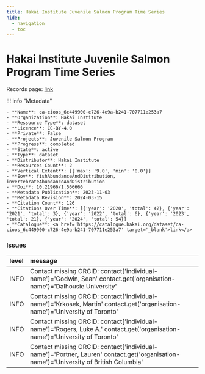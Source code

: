 ```yaml
---
title: Hakai Institute Juvenile Salmon Program Time Series
hide:
  - navigation
  - toc
---
```


# Hakai Institute Juvenile Salmon Program Time Series

Records page: <a href='https://catalogue.hakai.org/dataset/ca-cioos_6c449900-c726-4e9a-b241-707711e253a7' target='_blank'>link</a>

<div id='map'></div>

!!! info "Metadata"
    
    - **Name**: ca-cioos_6c449900-c726-4e9a-b241-707711e253a7 
    - **Organization**: Hakai Institute 
    - **Ressource Type**: dataset 
    - **Licence**: CC-BY-4.0 
    - **Private**: False 
    - **Projects**: Juvenile Salmon Program 
    - **Progress**: completed 
    - **State**: active 
    - **Type**: dataset 
    - **Distributor**: Hakai Institute 
    - **Resources Count**: 2 
    - **Vertical Extent**: [{'max': '9.0', 'min': '0.0'}] 
    - **Eov**: fishAbundanceAndDistribution, invertebrateAbundanceAndDistribution 
    - **Doi**: 10.21966/1.566666 
    - **Metadata Publication**: 2023-11-03 
    - **Metadata Revision**: 2024-03-15 
    - **Citation Count**: 126 
    - **Citations Over Time**: [{'year': '2020', 'total': 42}, {'year': '2021', 'total': 3}, {'year': '2022', 'total': 6}, {'year': '2023', 'total': 21}, {'year': '2024', 'total': 54}] 
    - **Catalogue**: <a href='https://catalogue.hakai.org/dataset/ca-cioos_6c449900-c726-4e9a-b241-707711e253a7' target='_blank'>link</a> 

### Issues

| level   | message                                                                                                                               |
|:--------|:--------------------------------------------------------------------------------------------------------------------------------------|
| INFO    | Contact missing ORCID: contact['individual-name']='Godwin, Sean' contact.get('organisation-name')='Dalhousie University'              |
| INFO    | Contact missing ORCID: contact['individual-name']='Krkosek, Martin' contact.get('organisation-name')='University of Toronto'          |
| INFO    | Contact missing ORCID: contact['individual-name']='Rogers, Luke A.' contact.get('organisation-name')='University of Toronto'          |
| INFO    | Contact missing ORCID: contact['individual-name']='Portner, Lauren' contact.get('organisation-name')='University of British Columbia' |

<script>
   document.addEventListener("DOMContentLoaded", function() {
    var map = L.map('map').setView([51.505, -125.09], 5);
    L.tileLayer('https://tile.openstreetmap.org/{z}/{x}/{y}.png', {
        maxZoom: 19,
        attribution: '&copy; <a href="http://www.openstreetmap.org/copyright">OpenStreetMap</a>'
    }).addTo(map);
    var geojsonFeature = {
        "type": "Feature",
        "properties": {
            "name" : "Hakai Institute Juvenile Salmon Program Time Series"
        },
        "geometry": {'type': 'Polygon', 'coordinates': [[[-126.8232006, 49.89790212], [-124.67574133, 49.89790212], [-124.67574133, 50.73488305], [-126.8232006, 50.73488305], [-126.8232006, 49.89790212]]]}
    }
    L.geoJSON(geojsonFeature).addTo(map);
   })
</script>